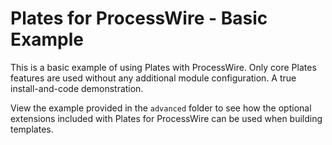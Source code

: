 # Plates for ProcessWire - Basic Example

This is a basic example of using Plates with ProcessWire. Only core Plates features are used without any additional module configuration. A true install-and-code demonstration.

View the example provided in the `advanced` folder to see how the optional extensions included with Plates for ProcessWire can be used when building templates.